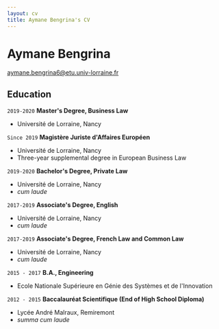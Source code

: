 ```yaml
---
layout: cv
title: Aymane Bengrina's CV
---
```

# Aymane Bengrina

<div id="webaddress">
<a href="aymane.bengrina6@etu.univ-lorraine.fr">aymane.bengrina6@etu.univ-lorraine.fr</a>
</div>

## Education

`2019-2020`
__Master's Degree, Business Law__

- Université de Lorraine, Nancy

`Since 2019`
__Magistère Juriste d'Affaires Européen__

- Université de Lorraine, Nancy
- Three-year supplemental degree in European Business Law

`2019-2020`
__Bachelor's Degree, Private Law__

- Université de Lorraine, Nancy
- _cum laude_

`2017-2019`
__Associate's Degree, English__

- Université de Lorraine, Nancy
- _cum laude_


`2017-2019`
__Associate's Degree, French Law and Common Law__

- Université de Lorraine, Nancy
- _cum laude_

`2015 - 2017`
__B.A., Engineering__

- Ecole Nationale Supérieure en Génie des Systèmes et de l'Innovation

`2012 - 2015`
__Baccalauréat Scientifique (End of High School Diploma)__

- Lycée André Malraux, Remiremont
- _summa cum laude_

<!-- ### Footer

Last updated: Oct 2020 -->


